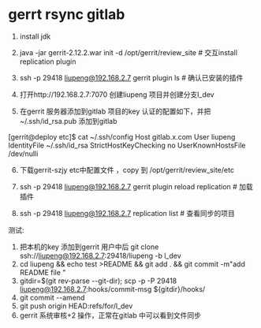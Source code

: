 # gerrt rsync gitlab

1. install jdk 

2. java -jar gerrit-2.12.2.war init -d /opt/gerrit/review_site # 交互install replication plugin 

3. ssh -p 29418 liupeng@192.168.2.7 gerrit plugin ls # 确认已安装的插件

4. 打开http://192.168.2.7:7070 创建liupeng 项目并创建分支l_dev

5. 在gerrit 服务器添加到gitlab 项目的key 认证的配置如下，并把~/.ssh/id_rsa.pub 添加到gitlab

[gerrit@deploy etc]$ cat ~/.ssh/config 
        Host gitlab.x.com
        User liupeng 
        IdentityFile ~/.ssh/id_rsa 
        StrictHostKeyChecking no
        UserKnownHostsFile /dev/nulli


6. 下载gerrit-szjy  etc中配置文件 ，copy 到 /opt/gerrit/review_site/etc

7. ssh -p 29418 liupeng@192.168.2.7 gerrit plugin reload replication # 加载插件

8. ssh -p 29418 liupeng@192.168.2.7  replication list # 查看同步的项目





测试:

1. 把本机的key 添加到gerrit 用户中后 git clone ssh://liupeng@192.168.2.7:29418/liupeng -b l_dev
2. cd liupeng && echo test >README && git add . && git commit -m"add README file "
3. gitdir=$(git rev-parse --git-dir); scp -p -P 29418 liupeng@192.168.2.7:hooks/commit-msg ${gitdir}/hooks/
4. git commit --amend
5. git push origin HEAD:refs/for/l_dev
6. gerrit 系统审核+2 操作，正常在gitlab 中可以看到文件同步
